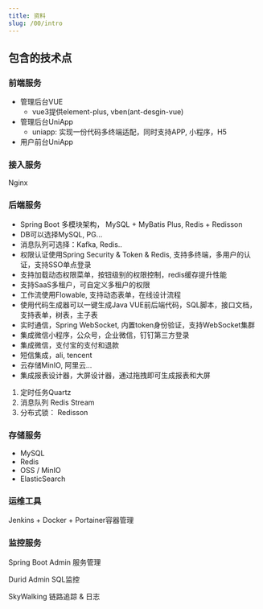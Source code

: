 ```yaml
---
title: 资料
slug: /00/intro
---
```


## 包含的技术点

### 前端服务

- 管理后台VUE
  - vue3提供element-plus, vben(ant-desgin-vue)
- 管理后台UniApp
  - uniapp: 实现一份代码多终端适配，同时支持APP, 小程序，H5
- 用户前台UniApp

### 接入服务

Nginx

### 后端服务

- Spring Boot 多模块架构， MySQL + MyBatis Plus, Redis + Redisson
- DB可以选择MySQL, PG...
- 消息队列可选择：Kafka, Redis..
- 权限认证使用Spring Security & Token & Redis, 支持多终端，多用户的认证，支持SSO单点登录
- 支持加载动态权限菜单，按钮级别的权限控制，redis缓存提升性能
- 支持SaaS多租户，可自定义多租户的权限
- 工作流使用Flowable, 支持动态表单，在线设计流程
- 使用代码生成器可以一键生成Java VUE前后端代码，SQL脚本，接口文档，支持表单，树表，主子表
- 实时通信，Spring WebSocket, 内置token身份验证，支持WebSocket集群
- 集成微信小程序，公众号，企业微信，钉钉第三方登录
- 集成微信，支付宝的支付和退款
- 短信集成，ali, tencent
- 云存储MinIO, 阿里云...
- 集成报表设计器，大屏设计器，通过拖拽即可生成报表和大屏

1. 定时任务Quartz
2. 消息队列 Redis Stream
3. 分布式锁： Redisson

### 存储服务

- MySQL
- Redis
- OSS / MinIO
- ElasticSearch

### 运维工具

Jenkins + Docker + Portainer容器管理

### 监控服务

Spring Boot Admin 服务管理

Durid Admin SQL监控

SkyWalking 链路追踪 & 日志



